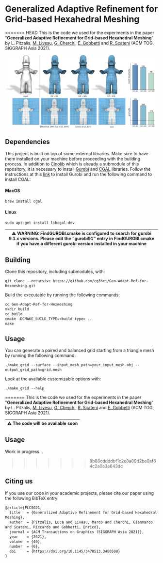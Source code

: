 # Generalized Adaptive Refinement for Grid-based Hexahedral Meshing

<<<<<<< HEAD
This is the code we used for the experiments in the paper "**Generalized Adaptive Refinement for Grid-based Hexahedral Meshing**" by L. Pitzalis, [M. Livesu](http://pers.ge.imati.cnr.it/livesu/), [G. Cherchi](http://www.gianmarcocherchi.com), [E. Gobbetti](https://www.crs4.it/it/peopledetails/8/enrico-gobbetti/) and [R. Scateni](https://people.unica.it/riccardoscateni/) (ACM TOG, SIGGRAPH Asia 2021).

<p align="center"><img src="teaser_HD.png"></p>

## Dependencies
This project is built on top of some external libraries. Make sure to have them installed on your machine before proceeding with the building process. In addition to [Cinolib](https://github.com/mlivesu/cinolib.git) which is already a submodule of this repository, it is necessary to install [Gurobi](https://www.gurobi.com) and [CGAL](https://www.cgal.org) libraries. Follow the instructions at this [link](https://www.gurobi.com/documentation/6.5/quickstart_linux/software_installation_guid.html) to install Gurobi and run the following command to install CGAL:
#### MacOS
```
brew install cgal
```
#### Linux
```
sudo apt-get install libcgal-dev
```
|:warning: WARNING: FindGUROBI.cmake is configured to search for gurobi 9.1.x versions. Please edit the "gurobi91" entry in FindGUROBI.cmake if you have a different gurobi version installed in your machine|
| --- |
## Building
Clone this repository, including submodules, with:
```
git clone --recursive https://github.com/cg3hci/Gen-Adapt-Ref-for-Hexmeshing.git
```
Build the executable by running the following commands:
```
cd Gen-Adapt-Ref-for-Hexmeshing 
mkdir build
cd build
cmake -DCMAKE_BUILD_TYPE=<build type> ..
make
```

## Usage

You can generate a paired and balanced grid starting from a triangle mesh by running the following command:
```
./make_grid --surface --input_mesh_path=your_input_mesh.obj --output_grid_path=grid.mesh
```
Look at the available customizable options with:
```
./make_grid --help
```
=======
This is the code we used for the experiments in the paper "**Generalized Adaptive Refinement for Grid-based Hexahedral Meshing**" by L. Pitzalis, [M. Livesu](http://pers.ge.imati.cnr.it/livesu/), [G. Cherchi](http://www.gianmarcocherchi.com), [R. Scateni](https://people.unica.it/riccardoscateni/) and [E. Gobbetti](https://www.crs4.it/it/peopledetails/8/enrico-gobbetti/) (ACM TOG, SIGGRAPH Asia 2021).

|:warning: The code will be available soon |
| --- |

## Usage
Work in progress...
>>>>>>> 8b88cddddbf1c2e8a89d2be0af64c2a0a3a643dc

## Citing us
If you use our code in your academic projects, please cite our paper using the following BibTeX entry:
```
@article{PLCSG21,
  title   = {Generalized Adaptive Refinement for Grid-based Hexahedral Meshing},
  author  = {Pitzalis, Luca and Livesu, Marco and Cherchi, Gianmarco and Scateni, Riccardo and Gobbetti, Enrico},
  journal = {ACM Transactions on Graphics (SIGGRAPH Asia 2021)},
  year    = {2021},
  volume  = {40},
  number  = {6},
  doi     = {https://doi.org/10.1145/3478513.3480508}
}
```
